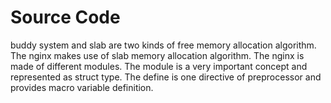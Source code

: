 # Source Code

buddy system and slab are two kinds of free memory allocation algorithm. The nginx makes use of slab memory allocation algorithm. The nginx is made of different modules. The module is a very important concept and represented as struct type. The define is one directive of preprocessor and provides macro variable definition. 